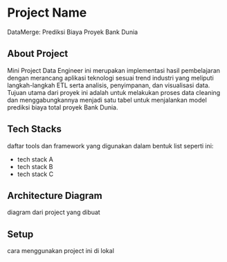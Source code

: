 # Project Name
DataMerge: Prediksi Biaya Proyek Bank Dunia

## About Project
Mini Project Data Engineer ini merupakan implementasi hasil pembelajaran dengan merancang aplikasi teknologi sesuai trend industri yang meliputi langkah-langkah ETL serta analisis, penyimpanan, dan visualisasi data. Tujuan utama dari proyek ini adalah untuk melakukan proses data cleaning dan menggabungkannya menjadi satu tabel untuk menjalankan model prediksi biaya total proyek Bank Dunia.

## Tech Stacks
daftar tools dan framework yang digunakan dalam bentuk list seperti ini:
- tech stack A
- tech stack B
- tech stack C

## Architecture Diagram
diagram dari project yang dibuat

## Setup 
cara menggunakan project ini di lokal
